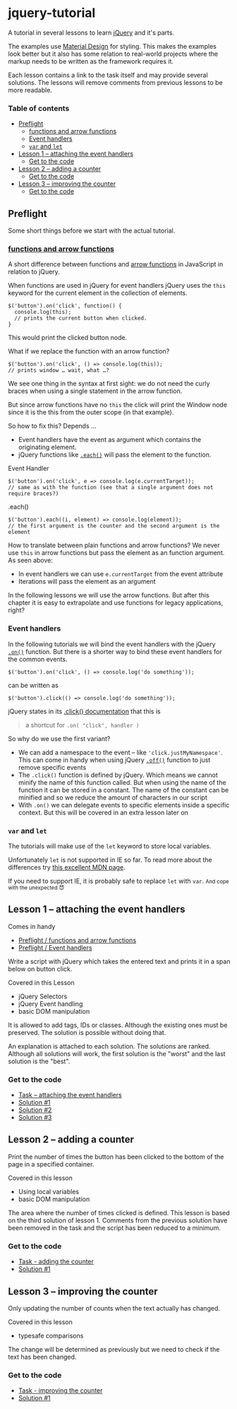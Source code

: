 
# jquery-tutorial

A tutorial in several lessons to learn [jQuery](https://jquery.com/) and it's parts.

The examples use [Material Design](https://materializecss.com) for styling. This makes the examples look better but it also has some relation to real-world projects where the markup needs to be written as the framework requires it.

Each lesson contains a link to the task itself and may provide several solutions. The lessons will remove comments from previous lessons to be more readable.

### Table of contents

- [Preflight](#preflight)
  - [functions and arrow functions](#functions-and-arrow-functions)
  - [Event handlers](#event-handlers)
  - [`var` and `let`](#var-and-let)
- [Lesson 1 – attaching the event handlers](#lesson-1-–-attaching-the-event-handlers)
	 - [Get to the code](#get-to-the-code)
 - [Lesson 2 – adding a counter](#lesson-2-–-adding-a-counter)
	 - [Get to the code](#get-to-the-code-1)
 - [Lesson 3 – improving the counter](#lesson-3-–-improving-the-counter)
	 - [Get to the code](#get-to-the-code-2)

## Preflight

Some short things before we start with the actual tutorial.

### [functions and arrow functions](https://codepen.io/mulithemuli/pen/yLBaMjY)

A short difference between functions and [arrow functions](https://developer.mozilla.org/en-US/docs/Web/JavaScript/Reference/Functions/Arrow_functions) in JavaScript in relation to jQuery.

When functions are used in jQuery for event handlers jQuery uses the `this` keyword for the current element in the collection of elements.

    $('button').on('click', function() {
      console.log(this);
      // prints the current button when clicked.
    }

This would print the clicked button node.

What if we replace the function with an arrow function?

    $('button').on('click', () => console.log(this));
    // prints window … wait, what …?

We see one thing in the syntax at first sight: we do not need the curly braces when using a single statement in the arrow function.

But since arrow functions have no `this` the click will print the Window node since it is the this from the outer scope (in that example).

So how to fix this? Depends …

- Event handlers have the event as argument which contains the originating element.
- jQuery functions like [`.each()`](https://api.jquery.com/each/) will pass the element to the function.

Event Handler

    $('button').on('click', e => console.log(e.currentTarget));
    // same as with the function (see that a single argument does not require braces?)

.each()

    $('button').each((i, element) => console.log(element));
    // the first argument is the counter and the second argument is the element

How to translate between plain functions and arrow functions? We never use `this` in arrow functions but pass the element as an function argument. As seen above:
- In event handlers we can use `e.currentTarget` from the event attribute
- Iterations will pass the element as an argument

In the following lessons we will use the arrow functions. But after this chapter it is easy to extrapolate and use functions for legacy applications, right?

### Event handlers

In the following tutorials we will bind the event handlers with the jQuery [`.on()`](https://api.jquery.com/on/) function. But there is a shorter way to bind these event handlers for the common events.

    $('button').on('click', () => console.log('do something'));

can be written as

    $('button').click(() => console.log('do something'));

jQuery states in its [.click() documentation](https://api.jquery.com/click/) that this is 
> a shortcut for `.on( "click", handler )`

So why do we use the first variant?

- We can add a namespace to the event – like `'click.justMyNamespace'`.
This can come in handy when using jQuery [`.off()`](https://api.jquery.com/off/) function to just remove specific events
- The `.click()` function is defined by jQuery. Which means we cannot minify the name of this function called. But when using the name of the function it can be stored in a constant. The name of the constant can be minified and so we reduce the amount of characters in our script
- With `.on()` we can delegate events to specific elements inside a specific context. But this will be covered in an extra lesson later on

### `var` and `let`

The tutorials will make use of the `let` keyword to store local variables.

Unfortunately `let` is not supported in IE so far. To read more about the differences try [this excellent MDN page](https://developer.mozilla.org/en-US/docs/Web/JavaScript/Reference/Statements/let).

If you need to support IE, it is probably safe to replace `let` with `var`. <small>And cope with the unexpected 😈</small>

## Lesson 1 – attaching the event handlers

Comes in handy
- [Preflight / functions and arrow functions](#functions-and-arrow-functions)
- [Preflight / Event handlers](#event-handlers)

Write a script with jQuery which takes the entered text and prints it in a span below on button click.

Covered in this Lesson
- jQuery Selectors
- jQuery Event handling
- basic DOM manipulation

It is allowed to add tags, IDs or classes. Although the existing ones must be preserved.
The solution is possible without doing that.

An explanation is attached to each solution.
The solutions are ranked. Although all solutions will work, the first solution is the "worst" and the last solution is the "best".

### Get to the code

- [Task – attaching the event handlers](https://codepen.io/mulithemuli/pen/JjPREzX)
- [Solution #1](https://codepen.io/mulithemuli/pen/yLBaMem)
- [Solution #2](https://codepen.io/mulithemuli/pen/pozEPGd)
- [Solution #3](https://codepen.io/mulithemuli/pen/WNeGOxX)

## Lesson 2 – adding a counter

Print the number of times the button has been clicked to the bottom of the page in a specified container.

Covered in this lesson
- Using local variables
- basic DOM manipulation

The area where the number of times clicked is defined. This lesson is based on the third solution of lesson 1. Comments from the previous solution have been removed in the task and the script has been reduced to a minimum.

### Get to the code

- [Task - adding the counter](https://codepen.io/mulithemuli/pen/WNeGOaK)
- [Solution #1](https://codepen.io/mulithemuli/pen/bGbwROK)

## Lesson 3 – improving the counter

Only updating the number of counts when the text actually has changed.

Covered in this lesson
- typesafe comparisons

The change will be determined as previously but we need to check if the text has been changed.

### Get to the code

- [Task - improving the counter](https://codepen.io/mulithemuli/pen/vYBXZMZ)
- [Solution #1](https://codepen.io/mulithemuli/pen/VwZKWOp)
